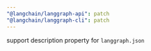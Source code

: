 ```yaml
---
"@langchain/langgraph-api": patch
"@langchain/langgraph-cli": patch
---
```


support description property for `langgraph.json`
